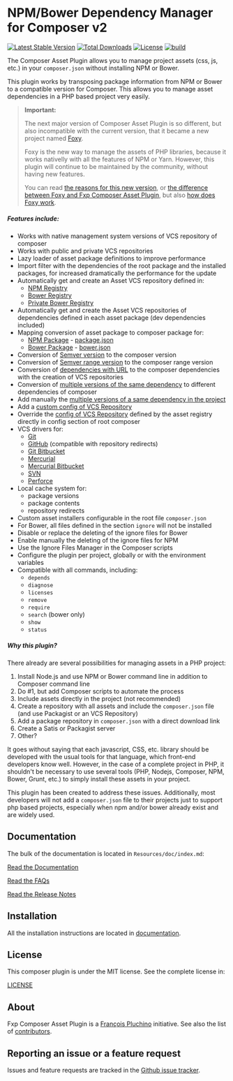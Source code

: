 NPM/Bower Dependency Manager for Composer v2
============================================

[![Latest Stable Version](https://poser.pugx.org/simialbi/composer-asset-plugin/v/stable?format=flat-square)](https://packagist.org/packages/simialbi/composer-asset-plugin)
[![Total Downloads](https://poser.pugx.org/simialbi/composer-asset-plugin/downloads?format=flat-square)](https://packagist.org/packages/simialbi/composer-asset-plugin)
[![License](https://poser.pugx.org/simialbi/composer-asset-plugin/license?format=flat-square)](https://packagist.org/packages/simialbi/composer-asset-plugin)
[![build](https://github.com/simialbi/composer-asset-plugin/actions/workflows/build.yml/badge.svg)](https://github.com/simialbi/composer-asset-plugin/actions/workflows/build.yml)

The Composer Asset Plugin allows you to manage project assets (css, js, etc.) in your `composer.json`
without installing NPM or Bower.

This plugin works by transposing package information from NPM or Bower to a compatible version for Composer.
This allows you to manage asset dependencies in a PHP based project very easily.

> **Important:**
>
> The next major version of Composer Asset Plugin is so different, but also incompatible with the current version,
> that it became a new project named [Foxy](https://github.com/fxpio/foxy).
>
> Foxy is the new way to manage the assets of PHP libraries, because it works nativelly with all the features of
> NPM or Yarn. However, this plugin will continue to be maintained by the community, without having new features.
>
> You can read [the reasons for this new version](https://github.com/yiisoft/yii2/issues/14297#issuecomment-327565136),
> or [the difference between Foxy and Fxp Composer Asset Plugin](https://github.com/fxpio/foxy/blob/master/Resources/doc/faqs.md#what-is-the-difference-between-foxy-and-fxp-composer-asset-plugin),
> but also [how does Foxy work](https://github.com/fxpio/foxy/blob/master/Resources/doc/faqs.md#how-does-the-plugin-work).

##### Features include:

- Works with native management system versions of VCS repository of composer
- Works with public and private VCS repositories
- Lazy loader of asset package definitions to improve performance
- Import filter with the dependencies of the root package and the installed packages, for increased dramatically the performance for the update
- Automatically get and create an Asset VCS repository defined in:
  - [NPM Registry](https://www.npmjs.org)
  - [Bower Registry](http://bower.io/search)
  - [Private Bower Registry](https://github.com/Hacklone/private-bower)
- Automatically get and create the Asset VCS repositories of dependencies defined
  in each asset package (dev dependencies included)
- Mapping conversion of asset package to composer package for:
  - [NPM Package](https://www.npmjs.org/doc/package.json.html) - [package.json](Resources/doc/schema.md#npm-mapping)
  - [Bower Package](http://bower.io/docs/creating-packages) - [bower.json](Resources/doc/schema.md#bower-mapping)
- Conversion of [Semver version](Resources/doc/schema.md#verison-conversion) to the composer version
- Conversion of [Semver range version](Resources/doc/schema.md#range-verison-conversion) to the composer range version
- Conversion of [dependencies with URL](Resources/doc/schema.md#url-range-verison-conversion) to the composer dependencies with the creation of VCS repositories
- Conversion of [multiple versions of the same dependency](Resources/doc/schema.md#multiple-version-of-depdendency-in-the-same-project) to different dependencies of composer
- Add manually the [multiple versions of a same dependency in the project](Resources/doc/index.md#usage-with-multiple-version-of-a-same-dependency)
- Add a [custom config of VCS Repository](Resources/doc/index.md#usage-with-vcs-repository)
- Override the [config of VCS Repository](Resources/doc/index.md#overriding-the-config-of-a-vcs-repository) defined by the asset registry directly in config section of root composer
- VCS drivers for:
  - [Git](Resources/doc/index.md#usage-with-vcs-repository)
  - [GitHub](Resources/doc/index.md#usage-with-vcs-repository) (compatible with repository redirects)
  - [Git Bitbucket](Resources/doc/index.md#usage-with-vcs-repository)
  - [Mercurial](Resources/doc/index.md#usage-with-vcs-repository)
  - [Mercurial Bitbucket](Resources/doc/index.md#usage-with-vcs-repository)
  - [SVN](Resources/doc/index.md#usage-with-vcs-repository)
  - [Perforce](Resources/doc/index.md#usage-with-vcs-repository)
- Local cache system for:
  - package versions
  - package contents
  - repository redirects
- Custom asset installers configurable in the root file `composer.json`
- For Bower, all files defined in the section `ignore` will not be installed
- Disable or replace the deleting of the ignore files for Bower
- Enable manually the deleting of the ignore files for NPM
- Use the Ignore Files Manager in the Composer scripts
- Configure the plugin per project, globally or with the environment variables
- Compatible with all commands, including:
  - `depends`
  - `diagnose`
  - `licenses`
  - `remove`
  - `require`
  - `search` (bower only)
  - `show`
  - `status`

##### Why this plugin?

There already are several possibilities for managing assets in a PHP project:

1. Install Node.js and use NPM or Bower command line in addition to Composer command line
2. Do #1, but add Composer scripts to automate the process
3. Include assets directly in the project (not recommended)
4. Create a repository with all assets and include the `composer.json` file (and use Packagist or an VCS Repository)
5. Add a package repository in `composer.json` with a direct download link
6. Create a Satis or Packagist server
7. Other?

It goes without saying that each javascript, CSS, etc. library should be developed with the usual tools for that
language, which front-end developers know well. However, in the case of a complete project in PHP, it shouldn't 
be necessary to use several tools (PHP, Nodejs, Composer, NPM, Bower, Grunt, etc.) to simply install
these assets in your project.

This plugin has been created to address these issues. Additionally, most developers will not add a `composer.json`
file to their projects just to support php based projects, especially when npm and/or bower already exist and are
widely used.

Documentation
-------------

The bulk of the documentation is located in `Resources/doc/index.md`:

[Read the Documentation](Resources/doc/index.md)

[Read the FAQs](Resources/doc/faqs.md)

[Read the Release Notes](https://github.com/simialbi/composer-asset-plugin/releases)

Installation
------------

All the installation instructions are located in [documentation](Resources/doc/index.md).

License
-------

This composer plugin is under the MIT license. See the complete license in:

[LICENSE](LICENSE)

About
-----

Fxp Composer Asset Plugin is a [François Pluchino](https://github.com/francoispluchino) initiative.
See also the list of [contributors](https://github.com/fxpio/composer-asset-plugin/contributors).

Reporting an issue or a feature request
---------------------------------------

Issues and feature requests are tracked in the [Github issue tracker](https://github.com/fxpio/composer-asset-plugin/issues).
